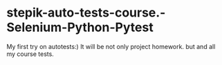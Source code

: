 # stepik-auto-tests-course.-Selenium-Python-Pytest
My first try on autotests:) It will be not only project homework. but and all my course tests. 
